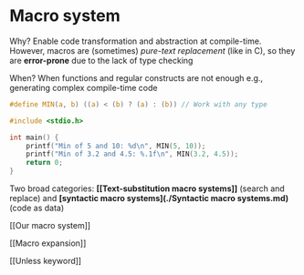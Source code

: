 # Macro system

Why? Enable code transformation and abstraction at compile-time. However, macros are (sometimes) _pure-text replacement_ (like in C), so they are **error-prone** due to the lack of type checking

When? When functions and regular constructs are not enough e.g., generating complex compile-time code

```c
#define MIN(a, b) ((a) < (b) ? (a) : (b)) // Work with any type

#include <stdio.h>

int main() {
    printf("Min of 5 and 10: %d\n", MIN(5, 10));
    printf("Min of 3.2 and 4.5: %.1f\n", MIN(3.2, 4.5));
    return 0;
}
```

Two broad categories: **[[Text-substitution macro systems]]** (search and replace) and **[syntactic macro systems](./Syntactic macro systems.md)** (code as data)

[[Our macro system]]

[[Macro expansion]]

[[Unless keyword]]
